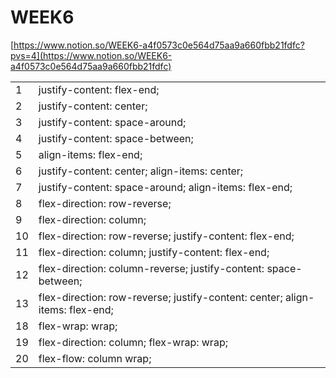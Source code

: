 # WEEK6

[https://www.notion.so/WEEK6-a4f0573c0e564d75aa9a660fbb21fdfc?pvs=4](https://www.notion.so/WEEK6-a4f0573c0e564d75aa9a660fbb21fdfc)

|  |  |
| --- | --- |
| 1 | justify-content: flex-end; |
| 2 | justify-content: center; |
| 3 | justify-content: space-around; |
| 4 | justify-content: space-between; |
| 5 | align-items: flex-end; |
| 6 | justify-content: center; align-items: center; |
| 7 | justify-content: space-around; align-items: flex-end; |
| 8 | flex-direction: row-reverse; |
| 9 | flex-direction: column; |
| 10 | flex-direction: row-reverse; justify-content: flex-end; |
| 11 | flex-direction: column; justify-content: flex-end; |
| 12 | flex-direction: column-reverse; justify-content: space-between; |
| 13 | flex-direction: row-reverse; justify-content: center; align-items: flex-end; |
| 18 | flex-wrap: wrap; |
| 19 | flex-direction: column; flex-wrap: wrap; |
| 20 | flex-flow: column wrap; |

